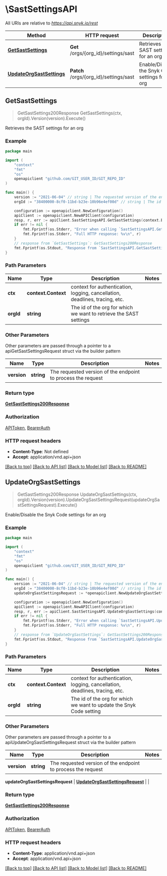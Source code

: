 # \SastSettingsAPI

All URIs are relative to *https://api.snyk.io/rest*

Method | HTTP request | Description
------------- | ------------- | -------------
[**GetSastSettings**](SastSettingsAPI.md#GetSastSettings) | **Get** /orgs/{org_id}/settings/sast | Retrieves the SAST settings for an org
[**UpdateOrgSastSettings**](SastSettingsAPI.md#UpdateOrgSastSettings) | **Patch** /orgs/{org_id}/settings/sast | Enable/Disable the Snyk Code settings for an org



## GetSastSettings

> GetSastSettings200Response GetSastSettings(ctx, orgId).Version(version).Execute()

Retrieves the SAST settings for an org



### Example

```go
package main

import (
	"context"
	"fmt"
	"os"
	openapiclient "github.com/GIT_USER_ID/GIT_REPO_ID"
)

func main() {
	version := "2021-06-04" // string | The requested version of the endpoint to process the request
	orgId := "38400000-8cf0-11bd-b23e-10b96e4ef00d" // string | The id of the org for which we want to retrieve the SAST settings

	configuration := openapiclient.NewConfiguration()
	apiClient := openapiclient.NewAPIClient(configuration)
	resp, r, err := apiClient.SastSettingsAPI.GetSastSettings(context.Background(), orgId).Version(version).Execute()
	if err != nil {
		fmt.Fprintf(os.Stderr, "Error when calling `SastSettingsAPI.GetSastSettings``: %v\n", err)
		fmt.Fprintf(os.Stderr, "Full HTTP response: %v\n", r)
	}
	// response from `GetSastSettings`: GetSastSettings200Response
	fmt.Fprintf(os.Stdout, "Response from `SastSettingsAPI.GetSastSettings`: %v\n", resp)
}
```

### Path Parameters


Name | Type | Description  | Notes
------------- | ------------- | ------------- | -------------
**ctx** | **context.Context** | context for authentication, logging, cancellation, deadlines, tracing, etc.
**orgId** | **string** | The id of the org for which we want to retrieve the SAST settings | 

### Other Parameters

Other parameters are passed through a pointer to a apiGetSastSettingsRequest struct via the builder pattern


Name | Type | Description  | Notes
------------- | ------------- | ------------- | -------------
 **version** | **string** | The requested version of the endpoint to process the request | 


### Return type

[**GetSastSettings200Response**](GetSastSettings200Response.md)

### Authorization

[APIToken](../README.md#APIToken), [BearerAuth](../README.md#BearerAuth)

### HTTP request headers

- **Content-Type**: Not defined
- **Accept**: application/vnd.api+json

[[Back to top]](#) [[Back to API list]](../README.md#documentation-for-api-endpoints)
[[Back to Model list]](../README.md#documentation-for-models)
[[Back to README]](../README.md)


## UpdateOrgSastSettings

> GetSastSettings200Response UpdateOrgSastSettings(ctx, orgId).Version(version).UpdateOrgSastSettingsRequest(updateOrgSastSettingsRequest).Execute()

Enable/Disable the Snyk Code settings for an org



### Example

```go
package main

import (
	"context"
	"fmt"
	"os"
	openapiclient "github.com/GIT_USER_ID/GIT_REPO_ID"
)

func main() {
	version := "2021-06-04" // string | The requested version of the endpoint to process the request
	orgId := "38400000-8cf0-11bd-b23e-10b96e4ef00d" // string | The id of the org for which we want to update the Snyk Code setting
	updateOrgSastSettingsRequest := *openapiclient.NewUpdateOrgSastSettingsRequest(*openapiclient.NewUpdateOrgSastSettingsRequestData(*openapiclient.NewUpdateOrgSastSettingsRequestDataAttributes(false), "Id_example", "Type_example")) // UpdateOrgSastSettingsRequest | 

	configuration := openapiclient.NewConfiguration()
	apiClient := openapiclient.NewAPIClient(configuration)
	resp, r, err := apiClient.SastSettingsAPI.UpdateOrgSastSettings(context.Background(), orgId).Version(version).UpdateOrgSastSettingsRequest(updateOrgSastSettingsRequest).Execute()
	if err != nil {
		fmt.Fprintf(os.Stderr, "Error when calling `SastSettingsAPI.UpdateOrgSastSettings``: %v\n", err)
		fmt.Fprintf(os.Stderr, "Full HTTP response: %v\n", r)
	}
	// response from `UpdateOrgSastSettings`: GetSastSettings200Response
	fmt.Fprintf(os.Stdout, "Response from `SastSettingsAPI.UpdateOrgSastSettings`: %v\n", resp)
}
```

### Path Parameters


Name | Type | Description  | Notes
------------- | ------------- | ------------- | -------------
**ctx** | **context.Context** | context for authentication, logging, cancellation, deadlines, tracing, etc.
**orgId** | **string** | The id of the org for which we want to update the Snyk Code setting | 

### Other Parameters

Other parameters are passed through a pointer to a apiUpdateOrgSastSettingsRequest struct via the builder pattern


Name | Type | Description  | Notes
------------- | ------------- | ------------- | -------------
 **version** | **string** | The requested version of the endpoint to process the request | 

 **updateOrgSastSettingsRequest** | [**UpdateOrgSastSettingsRequest**](UpdateOrgSastSettingsRequest.md) |  | 

### Return type

[**GetSastSettings200Response**](GetSastSettings200Response.md)

### Authorization

[APIToken](../README.md#APIToken), [BearerAuth](../README.md#BearerAuth)

### HTTP request headers

- **Content-Type**: application/vnd.api+json
- **Accept**: application/vnd.api+json

[[Back to top]](#) [[Back to API list]](../README.md#documentation-for-api-endpoints)
[[Back to Model list]](../README.md#documentation-for-models)
[[Back to README]](../README.md)

